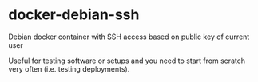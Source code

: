 # docker-debian-ssh
Debian docker container with SSH access based on public key of current user

Useful for testing software or setups and you need to start from scratch very often (i.e. testing deployments).